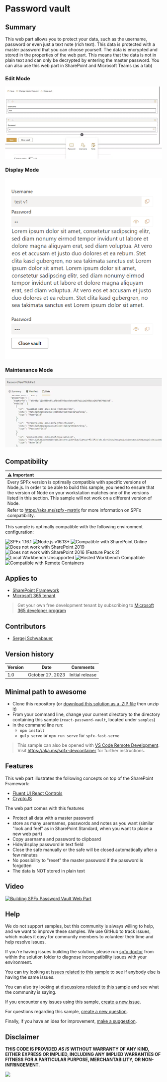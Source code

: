 # Password vault

## Summary

This web part allows you to protect your data, such as the username, password or even just a text note (rich text). This data is protected with a master password that you can choose yourself.
The data is encrypted and stored in the properties of the web part. This means that the data is not in plain text and can only be decrypted by entering the master password. You can also use this web part in SharePoint and Microsoft Teams (as a tab)

### Edit Mode

![Edit Mode](assets/PWVaultEditMode.png)

### Display Mode

![Display Mode](assets/PasswordVaultDisplayMode.png)

### Maintenance Mode

![Maintenance Mode](assets/PWVaultMaintenanceMode.png)

## Compatibility

| :warning: Important          |
|:---------------------------|
| Every SPFx version is optimally compatible with specific versions of Node.js. In order to be able to build this sample, you need to ensure that the version of Node on your workstation matches one of the versions listed in this section. This sample will not work on a different version of Node.|
|Refer to <https://aka.ms/spfx-matrix> for more information on SPFx compatibility.   |

This sample is optimally compatible with the following environment configuration:

![SPFx 1.16.1](https://img.shields.io/badge/SPFx-1.16.1-green.svg)
![Node.js v16.13+](https://img.shields.io/badge/Node.js-v16.13+-green.svg)
![Compatible with SharePoint Online](https://img.shields.io/badge/SharePoint%20Online-Compatible-green.svg)
![Does not work with SharePoint 2019](https://img.shields.io/badge/SharePoint%20Server%202019-Incompatible-red.svg "SharePoint Server 2019 requires SPFx 1.4.1 or lower")
![Does not work with SharePoint 2016 (Feature Pack 2)](https://img.shields.io/badge/SharePoint%20Server%202016%20(Feature%20Pack%202)-Incompatible-red.svg "SharePoint Server 2016 Feature Pack 2 requires SPFx 1.1")
![Local Workbench Unsupported](https://img.shields.io/badge/Local%20Workbench-Unsupported-red.svg "Local workbench is no longer available as of SPFx 1.13 and above")
![Hosted Workbench Compatible](https://img.shields.io/badge/Hosted%20Workbench-Compatible-green.svg)
![Compatible with Remote Containers](https://img.shields.io/badge/Remote%20Containers-Compatible-green.svg)

## Applies to

* [SharePoint Framework](https://learn.microsoft.com/sharepoint/dev/spfx/sharepoint-framework-overview)
* [Microsoft 365 tenant](https://learn.microsoft.com/sharepoint/dev/spfx/set-up-your-development-environment)

> Get your own free development tenant by subscribing to [Microsoft 365 developer program](http://aka.ms/m365devprogram)

## Contributors

* [Sergej Schwabauer](https://github.com/SPFxAppDev)

## Version history

Version|Date|Comments
-------|----|--------
1.0|October 27, 2023|Initial release

## Minimal path to awesome


* Clone this repository (or [download this solution as a .ZIP file](https://pnp.github.io/download-partial/?url=https://github.com/pnp/sp-dev-fx-webparts/tree/main/samples/react-password-vault) then unzip it)
* From your command line, change your current directory to the directory containing this sample (`react-password-vault`, located under `samples`)
* in the command line run:
  * `npm install`
  * `gulp serve` or `npm run serve` for `spfx-fast-serve`

> This sample can also be opened with [VS Code Remote Development](https://code.visualstudio.com/docs/remote/remote-overview). Visit <https://aka.ms/spfx-devcontainer> for further instructions.

## Features

This web part illustrates the following concepts on top of the SharePoint Framework:

* [Fluent UI React Controls](https://developer.microsoft.com/en-us/fluentui#/controls/web)
* [CryptoJS](https://cryptojs.gitbook.io/docs/)

The web part comes with this features

* Protect all data with a master password
* store as many usernames, passwords and notes as you want (similar "look and feel" as in SharePoint Standard, when you want to place a new web part)
* Copy username and password to clipboard
* Hide/display password in text field
* Close the safe manually or the safe will be closed automatically after a few minutes
* No possibility to "reset" the master password if the password is forgotten
* The data is NOT stored in plain text

## Video

[![Building SPFx Password Vault Web Part](./assets/video-thumbnail.jpg)](https://www.youtube.com/watch?v=y38RFnrrxrI "Building SPFx Password Vault Web Part")

## Help

We do not support samples, but this community is always willing to help, and we want to improve these samples. We use GitHub to track issues, which makes it easy for  community members to volunteer their time and help resolve issues.

If you're having issues building the solution, please run [spfx doctor](https://pnp.github.io/cli-microsoft365/cmd/spfx/spfx-doctor/) from within the solution folder to diagnose incompatibility issues with your environment.

You can try looking at [issues related to this sample](https://github.com/pnp/sp-dev-fx-webparts/issues?q=label%3A%22sample%3A%20react-password-vault%22) to see if anybody else is having the same issues.

You can also try looking at [discussions related to this sample](https://github.com/pnp/sp-dev-fx-webparts/discussions?discussions_q=react-password-vault) and see what the community is saying.

If you encounter any issues using this sample, [create a new issue](https://github.com/pnp/sp-dev-fx-webparts/issues/new?assignees=&labels=Needs%3A+Triage+%3Amag%3A%2Ctype%3Abug-suspected%2Csample%3A%20react-password-vault&template=bug-report.yml&sample=react-password-vault&authors=@SPFxAppDev&title=react-password-vault%20-%20).

For questions regarding this sample, [create a new question](https://github.com/pnp/sp-dev-fx-webparts/issues/new?assignees=&labels=Needs%3A+Triage+%3Amag%3A%2Ctype%3Aquestion%2Csample%3A%20react-password-vault&template=question.yml&sample=react-password-vault&authors=@SPFxAppDev&title=react-password-vault%20-%20).

Finally, if you have an idea for improvement, [make a suggestion](https://github.com/pnp/sp-dev-fx-webparts/issues/new?assignees=&labels=Needs%3A+Triage+%3Amag%3A%2Ctype%3Aenhancement%2Csample%3A%20react-password-vault&template=suggestion.yml&sample=react-password-vault&authors=@SPFxAppDev&title=react-password-vault%20-%20).

## Disclaimer

**THIS CODE IS PROVIDED *AS IS* WITHOUT WARRANTY OF ANY KIND, EITHER EXPRESS OR IMPLIED, INCLUDING ANY IMPLIED WARRANTIES OF FITNESS FOR A PARTICULAR PURPOSE, MERCHANTABILITY, OR NON-INFRINGEMENT.**

<img src="https://m365-visitor-stats.azurewebsites.net/sp-dev-fx-webparts/samples/react-password-vault" />
